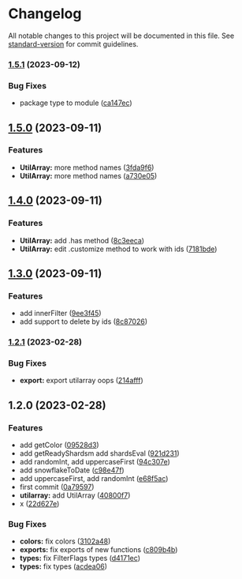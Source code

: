 # Changelog

All notable changes to this project will be documented in this file. See [standard-version](https://github.com/conventional-changelog/standard-version) for commit guidelines.

### [1.5.1](https://github.com/EazyAutodelete/bot-utils/compare/v1.5.0...v1.5.1) (2023-09-12)


### Bug Fixes

* package type to module ([ca147ec](https://github.com/EazyAutodelete/bot-utils/commit/ca147ec8fe7d55e7850a546239dd3cff8c3f05e7))

## [1.5.0](https://github.com/EazyAutodelete/bot-utils/compare/v1.4.0...v1.5.0) (2023-09-11)


### Features

* **UtilArray:** more method names ([3fda9f6](https://github.com/EazyAutodelete/bot-utils/commit/3fda9f6c2523735eb3d3b039aa4d80e3fb99a809))
* **UtilArray:** more method names ([a730e05](https://github.com/EazyAutodelete/bot-utils/commit/a730e0596d7e1cf58f8b90398d82fa1b584e761c))

## [1.4.0](https://github.com/EazyAutodelete/bot-utils/compare/v1.3.0...v1.4.0) (2023-09-11)


### Features

* **UtilArray:** add .has method ([8c3eeca](https://github.com/EazyAutodelete/bot-utils/commit/8c3eeca2708c48a0a875161f4d6ecdad86f26af4))
* **UtilArray:** edit .customize method to work with ids ([7181bde](https://github.com/EazyAutodelete/bot-utils/commit/7181bde09c7e176db3e480a170bdb1ada8995fe5))

## [1.3.0](https://github.com/EazyAutodelete/bot-utils/compare/v1.2.1...v1.3.0) (2023-09-11)


### Features

* add innerFilter ([9ee3f45](https://github.com/EazyAutodelete/bot-utils/commit/9ee3f459b889043551089675b653452284e71b3a))
* add support to delete by ids ([8c87026](https://github.com/EazyAutodelete/bot-utils/commit/8c87026fb827e59970b61d2dcf2b336633fa96af))

### [1.2.1](https://github.com/EazyAutodelete/bot-utils/compare/v1.2.0...v1.2.1) (2023-02-28)


### Bug Fixes

* **export:** export utilarray oops ([214afff](https://github.com/EazyAutodelete/bot-utils/commit/214afffd6f407fef30283d4bc103a297dacc317a))

## 1.2.0 (2023-02-28)


### Features

* add getColor ([09528d3](https://github.com/EazyAutodelete/bot-utils/commit/09528d39edc461c7c58d2f7b9f43ec3e2f932b16))
* add getReadyShardsm add shardsEval ([921d231](https://github.com/EazyAutodelete/bot-utils/commit/921d23142b17dadf640cbf2f444f28969d540159))
* add randomInt, add uppercaseFirst ([94c307e](https://github.com/EazyAutodelete/bot-utils/commit/94c307e482b9163de08edf5784c3c607728af186))
* add snowflakeToDate ([c98e47f](https://github.com/EazyAutodelete/bot-utils/commit/c98e47f0699e7721eda7e54852777f52063ffa97))
* add uppercaseFirst, add randomInt ([e68f5ac](https://github.com/EazyAutodelete/bot-utils/commit/e68f5ac209f46c6b69cf68ca3b3396b49d52fc8c))
* first commit ([0a79597](https://github.com/EazyAutodelete/bot-utils/commit/0a795979256facc0ff04158f73f845abc707e796))
* **utilarray:** add UtilArray ([40800f7](https://github.com/EazyAutodelete/bot-utils/commit/40800f76786d2324092e8efb83d96e17ea3a4f0e))
* x ([22d627e](https://github.com/EazyAutodelete/bot-utils/commit/22d627ec963e05a17c99fcdb6b20912b68378ffb))


### Bug Fixes

* **colors:** fix colors ([3102a48](https://github.com/EazyAutodelete/bot-utils/commit/3102a48f91e431dba1329a3be3bde5eaf7ece8b9))
* **exports:** fix exports of new functions ([c809b4b](https://github.com/EazyAutodelete/bot-utils/commit/c809b4bd162a4bd1180950e674724988301c784d))
* **types:** fix FilterFlags types ([d4171ec](https://github.com/EazyAutodelete/bot-utils/commit/d4171ecbc3f2728f4a4e638fc34eba4a5e02eb66))
* **types:** fix types ([acdea06](https://github.com/EazyAutodelete/bot-utils/commit/acdea06f6c2c830796dadfc0dd2cad7200719c51))
